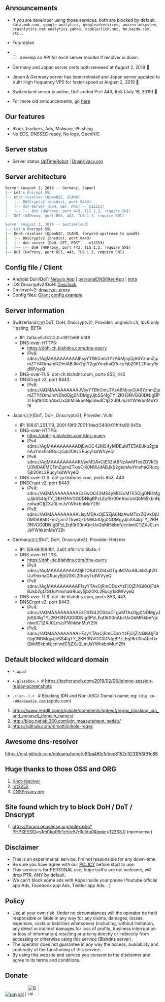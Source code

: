 ## Announcements 
* If you are developer using those services, both are blocked by default. 
`data.mob.com, google-analytics, googleadservices, amazon-adsystem, crashlytics.com analytics.yahoo, doubleclick.net, hm.baidu.com, etc.. `

* Futureplan
 * - [ ] develop an API for each server monitor if resolver is down. 

* Germany and Japan server certs both renewed at August 2, 2019 🥳

* Japan & Germany server has been reinstall and Japan server updated to Vultr High frequency VPS for faster speed at August 2, 2019 🥳

* Switzerland server is online, DoT added Port 443, 853 (July 19, 2019) 🥂 

* For more old announcements, go [here](https://github.com/ookangzheng/blahdns/issues/36)


## Our features
* Block Trackers, Ads, Malware, Phishing
* No ECS, DNSSEC ready, No logs, OpenNIC 

## Server status
* Server status [UpTimeRobot](https://stats.blahdns.com) | [Dnsprivacy.org](https://dnsprivacy.org/jenkins/job/dnsprivacy-monitoring/)

## Server architecture

```bash
Server (August 2, 2019 -- Germany, Japan)
|-- Let's Encrypt SSL
|-- Knot-resolver (OpenNIC, ICANN)
|   |-- DNSCryptv2 (dnsdist, port 8443)
|   |-- doh-server (DoH, GET, POST -- m13253)
|   |-- |-- DoH (HAProxy, port 443, TLS 1.3, require SNI)
|-- DoT (HAProxy, port 853, 443, TLS 1.3, require SNI)

Server (August 2, 2019 -- Switzerland)
|-- Let's Encrypt SSL
|-- Knot-resolver (OpenNIC, ICANN, forward-upstream to quad9)
|   |-- DNSCryptv2 (dnsdist, port 8443)
|   |-- doh-server (DoH, GET, POST -- m13253)
|   |-- |-- DoH (HAProxy, port 443, TLS 1.3, require SNI)
|-- DoT (HAProxy, port 853, 443, TLS 1.3, require SNI)
```

## Config file / Client
* Android DoH/DoT: [Nebulo App](https://play.google.com/store/apps/details?id=com.frostnerd.smokescreen) | [personalDNSfilter App](https://zenz-solutions.de/personaldnsfilter/) | [Intra](https://play.google.com/store/apps/details?id=app.intra)
* iOS Dnscryptv2/DoH: [Dnscloak](https://itunes.apple.com/app/dnscloak-secure-dns-client/id1452162351)
* Dnscryptv2: [dnscrypt-proxy](https://github.com/jedisct1/dnscrypt-proxy/)
* Config files: [ Client config example ](https://github.com/ookangzheng/blahdns/tree/master/client-conf)

## Server information
- Switzerland🇨🇭(DoT, DoH, Dnscryptv2), Provider: ungleich.ch, Ipv6 only Hosting, BETA
  * IP: 2a0a:e5c0:2:2:0:c8ff:fe68:bf48
  * DNS-over-HTTPS:
    * https://doh-ch.blahdns.com/dns-query
    * IPv6: sdns://AgMAAAAAAAAAIFsyYTBhOmU1YzA6MjoyOjA6YzhmZjpmZTY4OmJmNDhdABJkb2gtY2guYmxhaGRucy5jb20KL2Rucy1xdWVyeQ
  * DNS-over-TLS: dot-ch.blahdns.com, ports 853, 443 
  * DNSCrypt v2, port 8443:
    * IPv6: sdns://AQMAAAAAAAAAJVsyYTBhOmU1YzA6MjoyOjA6YzhmZjpmZTY4OmJmNDhdOjg0NDMgyJjbSS4IgTY_2KH3NVGG0DNIgBPzLEqf8r00nAbcUxQbMi5kbnNjcnlwdC1jZXJ0LmJsYWhkbnMuY29t
    
- Japan🇯🇵(DoT, DoH, Dnscryptv2), Provider: Vultr
  * IP: 108.61.201.119, 2001:19f0:7001:1ded:5400:01ff:fe90:945b
  * DNS-over-HTTPS: 
    * https://doh-jp.blahdns.com/dns-query
    * IPv4 sdns://AgMAAAAAAAAADjEwOC42MS4yMDEuMTE5ABJkb2gtanAuYmxhaGRucy5jb20KL2Rucy1xdWVyeQ
    * IPv6 sdns://AgMAAAAAAAAAKVsyMDAxOjE5ZjA6NzAwMToxZGVkOjU0MDA6MDFmZjpmZTkwOjk0NWJdABJkb2gtanAuYmxhaGRucy5jb20KL2Rucy1xdWVyeQ
  * DNS-over-TLS: dot-jp.blahdns.com, ports 853, 443
  * DNSCrypt v2, port 8443:
    * IPv4:  sdns://AQMAAAAAAAAAEzEwOC42MS4yMDEuMTE5Ojg0NDMgyJjbSS4IgTY_2KH3NVGG0DNIgBPzLEqf8r00nAbcUxQbMi5kbnNjcnlwdC1jZXJ0LmJsYWhkbnMuY29t
    * IPv6:
sdns://AQMAAAAAAAAALlsyMDAxOjE5ZjA6NzAwMToxZGVkOjU0MDA6MDFmZjpmZTkwOjk0NWJdOjg0NDMgyJjbSS4IgTY_2KH3NVGG0DNIgBPzLEqf8r00nAbcUxQbMi5kbnNjcnlwdC1jZXJ0LmJsYWhkbnMuY29t

- Germany🇩🇪(DoT, DoH, Dnscryptv2), Provider: Hetzner
  * IP: 159.69.198.101, 2a01:4f8:1c1c:6b4b::1
  * DNS-over-HTTPS: 
    * https://doh-de.blahdns.com/dns-query
    * IPv4 sdns://AgMAAAAAAAAADjE1OS42OS4xOTguMTAxABJkb2gtZGUuYmxhaGRucy5jb20KL2Rucy1xdWVyeQ
    * IPv6 sdns://AgMAAAAAAAAAF1syYTAxOjRmODoxYzFjOjZiNGI6OjFdABJkb2gtZGUuYmxhaGRucy5jb20KL2Rucy1xdWVyeQ
  * DNS-over-TLS: dot-de.blahdns.com, ports 853, 443
  * DNSCrypt v2, port 8443:
    * IPv4:    sdns://AQMAAAAAAAAAEzE1OS42OS4xOTguMTAxOjg0NDMgyJjbSS4IgTY_2KH3NVGG0DNIgBPzLEqf8r00nAbcUxQbMi5kbnNjcnlwdC1jZXJ0LmJsYWhkbnMuY29t 
    * IPv6: sdns://AQMAAAAAAAAAHFsyYTAxOjRmODoxYzFjOjZiNGI6OjFdOjg0NDMgyJjbSS4IgTY_2KH3NVGG0DNIgBPzLEqf8r00nAbcUxQbMi5kbnNjcnlwdC1jZXJ0LmJsYWhkbnMuY29t

## Default blocked wildcard domain
* `*.wpad`

* `+.glassbox.+ `# https://techcrunch.com/2019/02/06/iphone-session-replay-screenshots

* `.+(xn--).+ ` # Blocking IDN and Non-ASCii Domain name, eg: `kdig xn--80ak6aa92e.com` (apple.com) 
1. https://www.reddit.com/r/pihole/comments/ap6ecf/regex_blocking_idn_and_nonascii_domain_names/
2. http://blog.netlab.360.com/idn_measurement_netlab/
3. https://github.com/mmotti/pihole-regex

## Awesome dns-resolver
https://gist.github.com/ookangzheng/c8fba46fe1dbcc8152e3231f53f91e86

## Huge thanks to those OSS and ORG
1. [Knot-resolver](https://github.com/CZ-NIC/knot-resolver)
2. [m13253](https://github.com/m13253/dns-over-https)
3. [DNSPrivacy.org](https://dnsprivacy.org)

## Site found which try to block DoH / DoT / Dnscrypt
1. https://forum.opnsense.org/index.php?PHPSESSID=s1mi1kp08r1c5lrr57rfklbtu0&topic=12238.0 (opensense)

## Disclaimer
* This is an experimental service, I'm not responsible for any down-time.
* Be sure you have agree with our [POLICY](https://github.com/ookangzheng/blahdns/#policy) before start to use. 
* This service is for PERSONAL use, huge traffic are not welcome, will drop PTR, ANY by default.
* We can't block some ads with Apps inside your phone (Youtube official app Ads, Facebook app Ads, Twitter app Ads... )

## Policy
* Use at your own risk. Under no circumstances will the operator be held responsible or liable in any way for any claims, damages, losses, expenses, costs or liabilities whatsoever (including, without limitation, any direct or indirect damages for loss of profits, business interruption or loss of information) resulting or arising directly or indirectly from accessing or otherwise using this service (Blahdns server).
* The operator does not guarantee in any way the access, availability and continuity of the functioning of this service. 
* By using this website and service you consent to the disclaimer and agree to its terms and conditions.

## Donate

[![paypal](https://www.paypalobjects.com/en_US/i/btn/btn_donateCC_LG.gif)](https://www.paypal.com/cgi-bin/webscr?cmd=_s-xclick&hosted_button_id=KC33GK5CT2Q9Y&source=url)
|
<a href='https://ko-fi.com/P5P4GPQ8' target='_blank'><img height='36' style='border:0px;height:36px;' src='https://az743702.vo.msecnd.net/cdn/kofi4.png?v=0' border='0' alt='Buy Me a Coffee at ko-fi.com' /></a>
